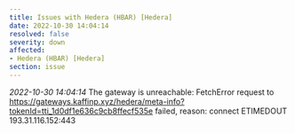 ```yaml
---
title: Issues with Hedera (HBAR) [Hedera]
date: 2022-10-30 14:04:14
resolved: false
severity: down
affected:
- Hedera (HBAR) [Hedera]
section: issue
---
```


*2022-10-30 14:04:14* The gateway is unreachable: FetchError request to https://gateways.kaffinp.xyz/hedera/meta-info?tokenId=tti_1d0df1e636c9cb8ffecf535e failed, reason: connect ETIMEDOUT 193.31.116.152:443